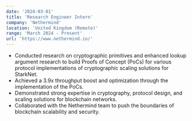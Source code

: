 ```yaml
---
date: '2024-03-01'
title: 'Research Engineer Intern'
company: 'Nethermind'
location: 'United Kingdom (Remote)'
range: 'March 2024 - Present'
url: 'https://www.nethermind.io/'
---
```


- Conducted research on cryptographic primitives and enhanced lookup argument research to build Proofs of Concept (PoCs) for various protocol implementations of cryptographic scaling solutions for StarkNet.
- Achieved a 3.9x throughput boost and optimization through the implementation of the PoCs.
- Demonstrated strong expertise in cryptography, protocol design, and scaling solutions for blockchain networks.
- Collaborated with the Nethermind team to push the boundaries of blockchain scalability and security.
